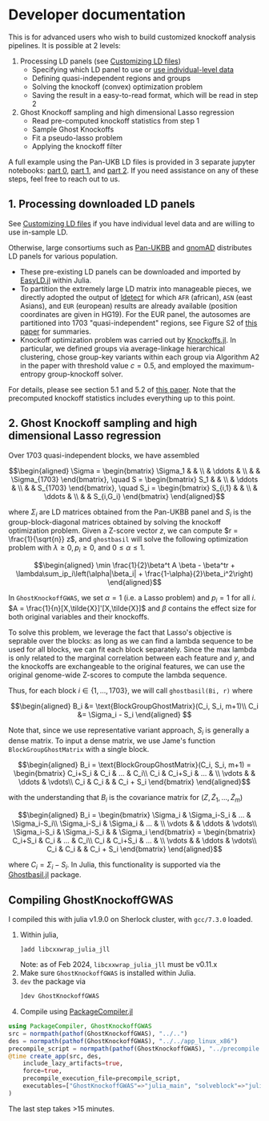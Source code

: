 
# Developer documentation

This is for advanced users who wish to build customized knockoff analysis pipelines. It is possible at 2 levels: 

1. Processing LD panels (see [Customizing LD files](https://biona001.github.io/GhostKnockoffGWAS/dev/man/solveblocks))
    + Specifying which LD panel to use or [use individual-level data](https://biona001.github.io/GhostKnockoffGWAS/dev/man/solveblocks)
    + Defining quasi-independent regions and groups
    + Solving the knockoff (convex) optimization problem
    + Saving the result in a easy-to-read format, which will be read in step 2
2. Ghost Knockoff sampling and high dimensional Lasso regression
    + Read pre-computed knockoff statistics from step 1
    + Sample Ghost Knockoffs
    + Fit a pseudo-lasso problem
    + Applying the knockoff filter

A full example using the Pan-UKB LD files is provided in 3 separate jupyter notebooks: [part 0](https://github.com/biona001/ghostknockoff-gwas-reproducibility/blob/main/chu_et_al/ghostknockoff-part0.ipynb), [part 1](https://github.com/biona001/ghostknockoff-gwas-reproducibility/blob/main/chu_et_al/ghostknockoff-part1.ipynb), and [part 2](https://github.com/biona001/ghostknockoff-gwas-reproducibility/blob/main/chu_et_al/ghostknockoff-part2.ipynb). If you need assistance on any of these steps, feel free to reach out to us. 

## 1. Processing downloaded LD panels

See [Customizing LD files](https://biona001.github.io/GhostKnockoffGWAS/dev/man/solveblocks) if you have individual level data and are willing to use in-sample LD. 

Otherwise, large consortiums such as [Pan-UKBB](https://pan-dev.ukbb.broadinstitute.org/docs/hail-format/index.html) and [gnomAD](https://gnomad.broadinstitute.org/downloads#v2-linkage-disequilibrium) distributes LD panels for various population. 

+ These pre-existing LD panels can be downloaded and imported by [EasyLD.jl](https://github.com/biona001/EasyLD.jl) within Julia. 
+ To partition the extremely large LD matrix into manageable pieces, we directly adopted the output of [ldetect](https://bitbucket.org/nygcresearch/ldetect-data/src/master/) for which `AFR` (african), `ASN` (east Asians), and `EUR` (european) results are already available (position coordinates are given in HG19). For the EUR panel, the autosomes are partitioned into 1703 "quasi-independent" regions, see Figure S2 of [this paper](https://arxiv.org/abs/2310.15069) for summaries. 
+ Knockoff optimization problem was carried out by [Knockoffs.jl](https://github.com/biona001/Knockoffs.jl). In particular, we defined groups via average-linkage hierarchical clustering, chose group-key variants within each group via Algorithm A2 in the paper with threshold value $c=0.5$, and employed the maximum-entropy group-knockoff solver.

For details, please see section 5.1 and 5.2 of [this paper](https://arxiv.org/pdf/2310.15069.pdf). Note that the precomputed knockoff statistics includes everything up to this point. 

## 2. Ghost Knockoff sampling and high dimensional Lasso regression

Over 1703 quasi-independent blocks, we have assembled
```math
\begin{aligned}
    \Sigma =
    \begin{bmatrix}
        \Sigma_1 & & \\
        & \ddots & \\
        & & \Sigma_{1703}
    \end{bmatrix}, \quad
    S = 
    \begin{bmatrix}
        S_1 & & \\
        & \ddots & \\
        & & S_{1703}
    \end{bmatrix}, \quad
    S_i = 
    \begin{bmatrix}
        S_{i,1} & & \\
        & \ddots & \\
        & & S_{i,G_i}
    \end{bmatrix}
\end{aligned}
```
where $\Sigma_i$ are LD matrices obtained from the Pan-UKBB panel and $S_i$ is the group-block-diagonal matrices obtained by solving the knockoff optimization problem. Given a Z-score vector $z$, we can compute $r = \frac{1}{\sqrt{n}} z$, and `ghostbasil` will solve the following optimization problem with $\lambda \ge 0, p_i \ge 0$, and $0 \le \alpha \le 1$.
```math
\begin{aligned}
    \min \frac{1}{2}\beta^t A \beta - \beta^tr + \lambda\sum_ip_i\left(\alpha|\beta_i| + \frac{1-\alpha}{2}\beta_i^2\right)
\end{aligned}
```
In `GhostKnockoffGWAS`, we set $\alpha = 1$ (i.e. a Lasso problem) and $p_i = 1$ for all $i$. $A = \frac{1}{n}[X,\tilde{X}]'[X,\tilde{X}]$ and $\beta$ contains the effect size for both original variables and their knockoffs. 

To solve this problem, we leverage the fact that Lasso's objective is seprable over the blocks: as long as we can find a lambda sequence to be used for all blocks, we can fit each block separately. Since the max lambda is only related to the marginal correlation between each feature and $y$, and the knockoffs are exchangeable to the original features, we can use the original genome-wide Z-scores to compute the lambda sequence. 

Thus, for each block $i \in \{1,...,1703\}$, we will call `ghostbasil(Bi, r)` where
```math
\begin{aligned}
    B_i &= \text{BlockGroupGhostMatrix}(C_i, S_i, m+1)\\
    C_i &= \Sigma_i - S_i
\end{aligned}  
```
Note that, since we use representative variant approach, $S_i$ is generally a dense matrix. To input a dense matrix, we use Jame's function `BlockGroupGhostMatrix` with a single block. 
```math
\begin{aligned}
    B_i = \text{BlockGroupGhostMatrix}(C_i, S_i, m+1) = 
    \begin{bmatrix}
        C_i+S_i & C_i & ... & C_i\\
        C_i & C_i+S_i & ... & \\
        \vdots & & \ddots & \vdots\\
        C_i & C_i & & C_i + S_i
    \end{bmatrix}
\end{aligned}
```
with the understanding that $B_i$ is the covariance matrix for $(Z, \tilde{Z}_1,...,\tilde{Z}_m)$
```math
\begin{aligned}
    B_i = 
    \begin{bmatrix}
        \Sigma_i & \Sigma_i-S_i & ... & \Sigma_i-S_i\\
        \Sigma_i-S_i & \Sigma_i & ... & \\
        \vdots & & \ddots & \vdots\\
        \Sigma_i-S_i & \Sigma_i-S_i & & \Sigma_i
    \end{bmatrix} = 
    \begin{bmatrix}
        C_i+S_i & C_i & ... & C_i\\
        C_i & C_i+S_i & ... & \\
        \vdots & & \ddots & \vdots\\
        C_i & C_i & & C_i + S_i
    \end{bmatrix}
\end{aligned}
```
where $C_i = \Sigma_i - S_i$. In Julia, this functionality is supported via the [Ghostbasil.jl](https://github.com/biona001/ghostbasil.jl) package. 

## Compiling GhostKnockoffGWAS

I compiled this with julia v1.9.0 on Sherlock cluster, with `gcc/7.3.0` loaded. 

1. Within julia,
    ```
    ]add libcxxwrap_julia_jll
    ```
    Note: as of Feb 2024, `libcxxwrap_julia_jll` must be v0.11.x
2. Make sure `GhostKnockoffGWAS` is installed within Julia. 
3. `dev` the package via
    ```julia
    ]dev GhostKnockoffGWAS
    ```
4. Compile using [PackageCompiler.jl](https://github.com/JuliaLang/PackageCompiler.jl)
```julia
using PackageCompiler, GhostKnockoffGWAS
src = normpath(pathof(GhostKnockoffGWAS), "../..")
des = normpath(pathof(GhostKnockoffGWAS), "../../app_linux_x86")
precompile_script = normpath(pathof(GhostKnockoffGWAS), "../precompile.jl")
@time create_app(src, des, 
    include_lazy_artifacts=true, 
    force=true, 
    precompile_execution_file=precompile_script,
    executables=["GhostKnockoffGWAS"=>"julia_main", "solveblock"=>"julia_solveblock"]
)
```
The last step takes >15 minutes. 

